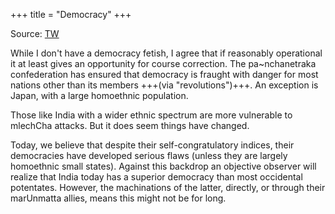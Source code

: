 +++
title = "Democracy"
+++

Source: [TW](https://x.com/blog_supplement/status/1823218056530723073)

While I don't have a democracy fetish, I agree that if reasonably operational it at least gives an opportunity for course correction. The pa~nchanetraka confederation has ensured that democracy is fraught with danger for most nations other than its members +++(via "revolutions")+++. An exception is Japan, with a large homoethnic population. 

Those like India with a wider ethnic spectrum are more vulnerable to mlechCha attacks. But it does seem things have changed. 

Today, we believe that despite their self-congratulatory indices, their democracies have developed serious flaws (unless they are largely homoethnic small states). Against this backdrop an objective observer will realize that India today has a superior democracy than most occidental potentates. However, the machinations of the latter, directly, or through their marUnmatta allies, means this might not be for long.
